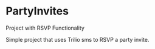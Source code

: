 # PartyInvites
Project with RSVP Functionality


Simple project that uses Trilio sms to RSVP a party invite. 
